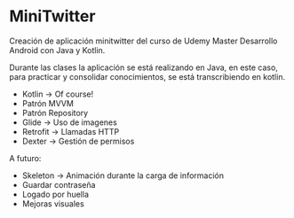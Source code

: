 # MiniTwitter
Creación de aplicación minitwitter del curso de Udemy Master Desarrollo Android con Java y Kotlin.

Durante las clases la aplicación se está realizando en Java, en este caso, para practicar y consolidar conocimientos, se está transcribiendo en kotlin.

- Kotlin -> Of course!
- Patrón MVVM
- Patrón Repository
- Glide -> Uso de imagenes
- Retrofit -> Llamadas HTTP
- Dexter -> Gestión de permisos

A futuro:

- Skeleton -> Animación durante la carga de información
- Guardar contraseña
- Logado por huella
- Mejoras visuales
